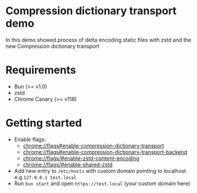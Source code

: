 # Compression dictionary transport demo

In this demo showed process of delta encoding static files with zstd and the new Compression dictionary transport

# Requirements

- Bun (>= v1.0)
- zstd
- Chrome Canary (>= v118)

# Getting started

- Enable flags:
  - [chrome://flags#enable-compression-dictionary-transport](chrome://flags/#enable-compression-dictionary-transport)
  - [chrome://flags#enable-compression-dictionary-transport-backend](chrome://flags/#enable-compression-dictionary-transport-backend)
  - [chrome://flags/#enable-zstd-content-encoding](chrome://flags/#enable-zstd-content-encoding)
  - [chrome://flags/#enable-shared-zstd](chrome://flags/#enable-shared-zstd)
- Add new entry to `/etc/hosts` with custom domain pointing to localhost e.g `127.0.0.1 test.local`
- Run `bun start` and open `https://test.local` (your custom domain here)
